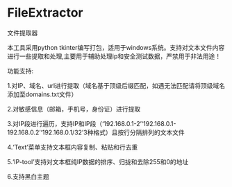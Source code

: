# FileExtractor
文件提取器

本工具采用python tkinter编写打包，适用于windows系统。支持对文本文件内容进行一些提取和处理,主要用于辅助处理ip和安全测试数据，严禁用于非法用途！

功能支持:

1.对IP、域名、url进行提取（域名基于顶级后缀匹配，如遇无法匹配请将顶级域名添加至domains.txt文件）

2.对敏感信息（邮箱，手机号，身份证）进行提取

3.对IP段进行遍历，支持IP和IP段（‘192.168.0.1-2’‘192.168.0.1-192.168.0.2’‘192.168.0.1/32’3种格式）且按行分隔排列的文本文件

4.‘Text’菜单支持文本框内容复制、粘贴和行去重

5.‘IP-tool’支持对文本框纯IP数据的排序、归拢和去除255和0的地址

6.支持黑白主题
